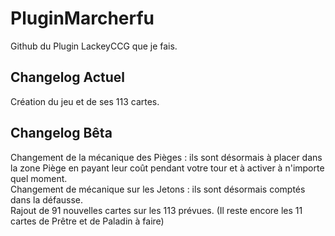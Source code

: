 # PluginMarcherfu
Github du Plugin LackeyCCG que je fais.

## Changelog Actuel
Création du jeu et de ses 113 cartes.

## Changelog Bêta
Changement de la mécanique des Pièges : ils sont désormais à placer dans la zone Piège en payant leur coût pendant votre tour et à activer à n'importe quel moment.  
Changement de mécanique sur les Jetons : ils sont désormais comptés dans la défausse.  
Rajout de 91 nouvelles cartes sur les 113 prévues. (Il reste encore les 11 cartes de Prêtre et de Paladin à faire)
